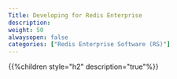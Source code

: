 ```yaml
---
Title: Developing for Redis Enterprise
description: 
weight: 50
alwaysopen: false
categories: ["Redis Enterprise Software (RS)"]
---
```

{{%children style="h2" description="true"%}}